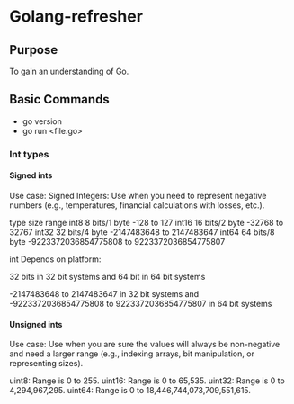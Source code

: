 # Golang-refresher

## Purpose

To gain an understanding of Go.


## Basic Commands

- go version
- go run <file.go>


### Int types

#### Signed ints

Use case: Signed Integers: Use when you need to represent negative numbers (e.g., temperatures, financial calculations with losses, etc.).

type    size           range
int8	8 bits/1 byte	-128 to 127
int16	16 bits/2 byte	-32768 to 32767
int32	32 bits/4 byte	-2147483648 to 2147483647
int64	64 bits/8 byte	-9223372036854775808 to 9223372036854775807

int	Depends on platform:

32 bits in 32 bit systems and
64 bit in 64 bit systems

-2147483648 to 2147483647 in 32 bit systems and
-9223372036854775808 to 9223372036854775807 in 64 bit systems


#### Unsigned ints

Use case: Use when you are sure the values will always be non-negative and need a larger range (e.g., indexing arrays, bit manipulation, or representing sizes).

uint8: Range is 0 to 255.
uint16: Range is 0 to 65,535.
uint32: Range is 0 to 4,294,967,295.
uint64: Range is 0 to 18,446,744,073,709,551,615.